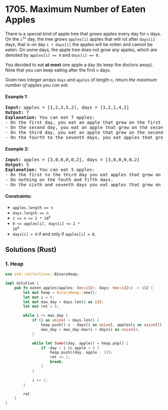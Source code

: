 # 1705. Maximum Number of Eaten Apples
There is a special kind of apple tree that grows apples every day for `n` days. On the <code>i<sup>th</sup></code> day, the tree grows `apples[i]` apples that will rot after `days[i]` days, that is on day `i + days[i]` the apples will be rotten and cannot be eaten. On some days, the apple tree does not grow any apples, which are denoted by `apples[i] == 0` and `days[i] == 0`.

You decided to eat **at most** one apple a day (to keep the doctors away). Note that you can keep eating after the first `n` days.

Given two integer arrays `days` and `apples` of length `n`, return *the maximum number of apples you can eat*.

#### Example 1:
<pre>
<strong>Input:</strong> apples = [1,2,3,5,2], days = [3,2,1,4,2]
<strong>Output:</strong> 7
<strong>Explanation:</strong> You can eat 7 apples:
- On the first day, you eat an apple that grew on the first day.
- On the second day, you eat an apple that grew on the second day.
- On the third day, you eat an apple that grew on the second day. After this day, the apples that grew on the third day rot.
- On the fourth to the seventh days, you eat apples that grew on the fourth day.
</pre>

#### Example 2:
<pre>
<strong>Input:</strong> apples = [3,0,0,0,0,2], days = [3,0,0,0,0,2]
<strong>Output:</strong> 5
<strong>Explanation:</strong> You can eat 5 apples:
- On the first to the third day you eat apples that grew on the first day.
- Do nothing on the fouth and fifth days.
- On the sixth and seventh days you eat apples that grew on the sixth day.
</pre>

#### Constraints:
* `apples.length == n`
* `days.length == n`
* <code>1 <= n <= 2 * 10<sup>4</sup></code>
* <code>0 <= apples[i], days[i] <= 2 * 10<sup>4</sup></code>
* `days[i] = 0` if and only if `apples[i] = 0`.

## Solutions (Rust)

### 1. Heap
```Rust
use std::collections::BinaryHeap;

impl Solution {
    pub fn eaten_apples(apples: Vec<i32>, days: Vec<i32>) -> i32 {
        let mut heap = BinaryHeap::new();
        let mut i = 0;
        let mut max_day = days.len() as i32;
        let mut ret = 0;

        while i <= max_day {
            if (i as usize) < days.len() {
                heap.push((-i - days[i as usize], apples[i as usize]));
                max_day = max_day.max(i + days[i as usize]);
            }

            while let Some((day, apple)) = heap.pop() {
                if -day > i && apple > 0 {
                    heap.push((day, apple - 1));
                    ret += 1;
                    break;
                }
            }

            i += 1;
        }

        ret
    }
}
```
